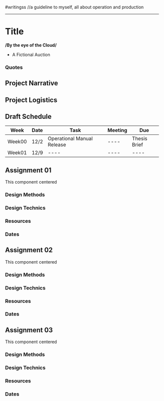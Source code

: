 #writingss
//a guideline to myself, all about operation and production

---

# Title #
**/By the eye of the Cloud/**
- A Fictional Auction

### Quotes ###

## Project Narrative ##

## Project Logistics ##
## Draft Schedule ##
|Week|Date|Task|Meeting|Due|
|----|----|----|----|----|
|Week00|12/2|Operational Manual Release|----|Thesis Brief|
|Week01|12/9|----|----|----|



## Assignment 01 ##
This component centered
### Design Methods ###
### Design Technics ###
### Resources ###
### Dates ###

## Assignment 02 ##
This component centered
### Design Methods ###
### Design Technics ###
### Resources ###
### Dates ###

## Assignment 03 ##
This component centered
### Design Methods ###
### Design Technics ###
### Resources ###
### Dates ###

